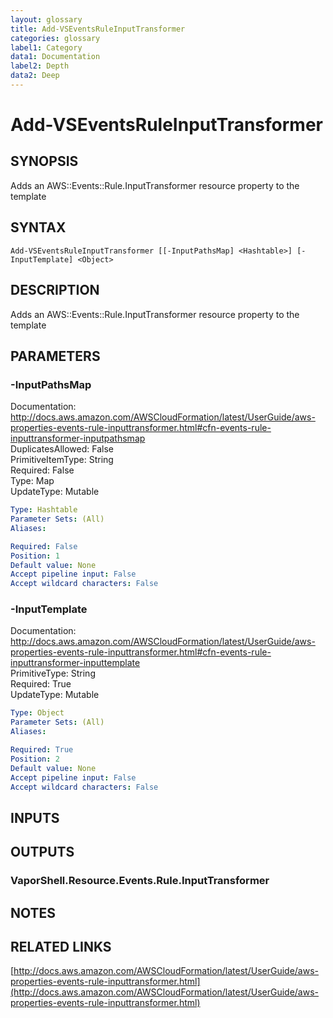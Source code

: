 ```yaml
---
layout: glossary
title: Add-VSEventsRuleInputTransformer
categories: glossary
label1: Category
data1: Documentation
label2: Depth
data2: Deep
---
```


# Add-VSEventsRuleInputTransformer

## SYNOPSIS
Adds an AWS::Events::Rule.InputTransformer resource property to the template

## SYNTAX

```
Add-VSEventsRuleInputTransformer [[-InputPathsMap] <Hashtable>] [-InputTemplate] <Object>
```

## DESCRIPTION
Adds an AWS::Events::Rule.InputTransformer resource property to the template

## PARAMETERS

### -InputPathsMap
Documentation: http://docs.aws.amazon.com/AWSCloudFormation/latest/UserGuide/aws-properties-events-rule-inputtransformer.html#cfn-events-rule-inputtransformer-inputpathsmap    
DuplicatesAllowed: False    
PrimitiveItemType: String    
Required: False    
Type: Map    
UpdateType: Mutable

```yaml
Type: Hashtable
Parameter Sets: (All)
Aliases: 

Required: False
Position: 1
Default value: None
Accept pipeline input: False
Accept wildcard characters: False
```

### -InputTemplate
Documentation: http://docs.aws.amazon.com/AWSCloudFormation/latest/UserGuide/aws-properties-events-rule-inputtransformer.html#cfn-events-rule-inputtransformer-inputtemplate    
PrimitiveType: String    
Required: True    
UpdateType: Mutable

```yaml
Type: Object
Parameter Sets: (All)
Aliases: 

Required: True
Position: 2
Default value: None
Accept pipeline input: False
Accept wildcard characters: False
```

## INPUTS

## OUTPUTS

### VaporShell.Resource.Events.Rule.InputTransformer

## NOTES

## RELATED LINKS

[http://docs.aws.amazon.com/AWSCloudFormation/latest/UserGuide/aws-properties-events-rule-inputtransformer.html](http://docs.aws.amazon.com/AWSCloudFormation/latest/UserGuide/aws-properties-events-rule-inputtransformer.html)

